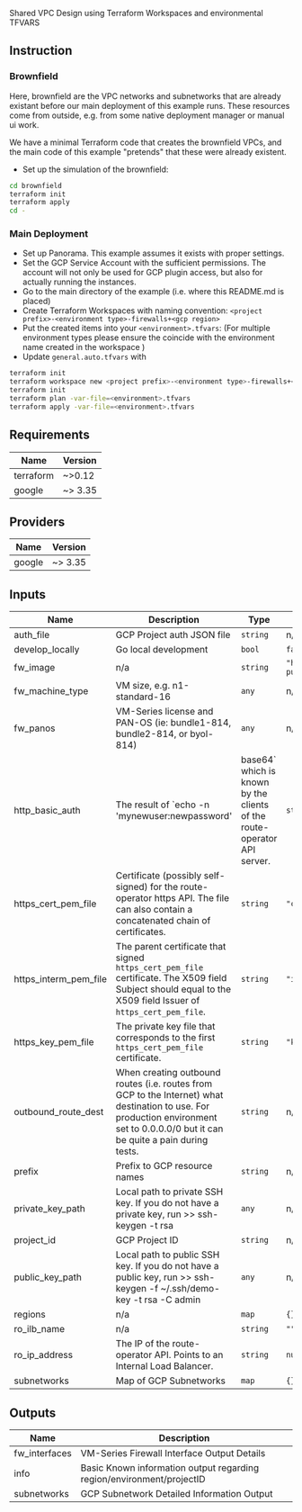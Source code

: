 Shared VPC Design using Terraform Workspaces and environmental TFVARS

## Instruction

### Brownfield

Here, brownfield are the VPC networks and subnetworks that are already existant
before our main deployment of this example runs. These resources
come from outside, e.g. from some native deployment manager or manual ui work.

We have a minimal Terraform code that creates the brownfield VPCs, and the main code of this example "pretends"
that these were already existent.

- Set up the simulation of the brownfield:

```sh
cd brownfield
terraform init
terraform apply
cd -
```

### Main Deployment

- Set up Panorama. This example assumes it exists with proper settings.
- Set the GCP Service Account with the sufficient permissions. The account will not only be used for GCP plugin access, but also for actually running the instances.
- Go to the main directory of the example (i.e. where this README.md is placed)
- Create Terraform Workspaces with naming convention: `<project prefix>-<environment type>-firewalls+<gcp region>`
- Put the created items into your `<environment>.tfvars`: (For multiple environment types please ensure the coincide with the environment name created in the workspace )
- Update `general.auto.tfvars` with 

```sh
terraform init
terraform workspace new <project prefix>-<environment type>-firewalls+<gcp region>
terraform init
terraform plan -var-file=<environment>.tfvars
terraform apply -var-file=<environment>.tfvars
```

## Requirements

| Name | Version |
|------|---------|
| terraform | ~>0.12 |
| google | ~> 3.35 |

## Providers

| Name | Version |
|------|---------|
| google | ~> 3.35 |

## Inputs

| Name | Description | Type | Default | Required |
|------|-------------|------|---------|:--------:|
| auth\_file | GCP Project auth JSON file | `string` | n/a | yes |
| develop\_locally | Go local development | `bool` | `false` | no |
| fw\_image | n/a | `string` | `"https://www.googleapis.com/compute/v1/projects/paloaltonetworksgcp-public/global/images/vmseries"` | no |
| fw\_machine\_type | VM size, e.g. n1-standard-16 | `any` | n/a | yes |
| fw\_panos | VM-Series license and PAN-OS (ie: bundle1-814, bundle2-814, or byol-814) | `any` | n/a | yes |
| http\_basic\_auth | The result of `echo -n 'mynewuser:newpassword' | base64` which is known by the clients of the route-operator API server. | `string` | `"bXluZXd1c2VyOm5ld3Bhc3N3b3Jk"` | no |
| https\_cert\_pem\_file | Certificate (possibly self-signed) for the route-operator https API. The file can also contain a concatenated chain of certificates. | `string` | `"cert.pem"` | no |
| https\_interm\_pem\_file | The parent certificate that signed `https_cert_pem_file` certificate. The X509 field Subject should equal to the X509 field Issuer of `https_cert_pem_file`. | `string` | `"interm.pem"` | no |
| https\_key\_pem\_file | The private key file that corresponds to the first `https_cert_pem_file` certificate. | `string` | `"key.pem"` | no |
| outbound\_route\_dest | When creating outbound routes (i.e. routes from GCP to the Internet) what destination to use. For production environment set to 0.0.0.0/0 but it can be quite a pain during tests. | `string` | n/a | yes |
| prefix | Prefix to GCP resource names | `string` | n/a | yes |
| private\_key\_path | Local path to private SSH key. If you do not have a private key, run >> ssh-keygen -t rsa | `any` | n/a | yes |
| project\_id | GCP Project ID | `string` | n/a | yes |
| public\_key\_path | Local path to public SSH key. If you do not have a public key, run >> ssh-keygen -f ~/.ssh/demo-key -t rsa -C admin | `any` | n/a | yes |
| regions | n/a | `map` | `{}` | no |
| ro\_ilb\_name | n/a | `string` | `""` | no |
| ro\_ip\_address | The IP of the route-operator API. Points to an Internal Load Balancer. | `string` | `null` | no |
| subnetworks | Map of GCP Subnetworks | `map` | `{}` | no |

## Outputs

| Name | Description |
|------|-------------|
| fw\_interfaces | VM-Series Firewall Interface Output Details |
| info | Basic Known information output regarding region/environment/projectID |
| subnetworks | GCP Subnetwork Detailed Information Output |
